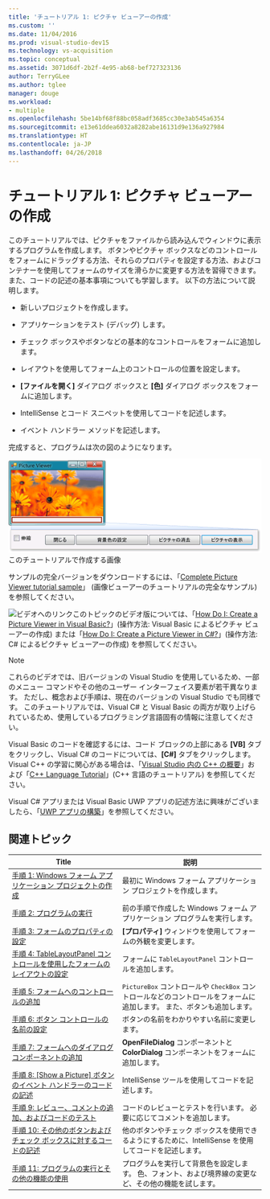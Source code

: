 ```yaml
---
title: 'チュートリアル 1: ピクチャ ビューアーの作成'
ms.custom: ''
ms.date: 11/04/2016
ms.prod: visual-studio-dev15
ms.technology: vs-acquisition
ms.topic: conceptual
ms.assetid: 3071d6df-2b2f-4e95-ab68-bef727323136
author: TerryGLee
ms.author: tglee
manager: douge
ms.workload:
- multiple
ms.openlocfilehash: 5be14bf68f88bc058adf3685cc30e3ab545a6354
ms.sourcegitcommit: e13e61ddea6032a8282abe16131d9e136a927984
ms.translationtype: HT
ms.contentlocale: ja-JP
ms.lasthandoff: 04/26/2018
---
```

# <a name="tutorial-1-create-a-picture-viewer"></a>チュートリアル 1: ピクチャ ビューアーの作成
このチュートリアルでは、ピクチャをファイルから読み込んでウィンドウに表示するプログラムを作成します。 ボタンやピクチャ ボックスなどのコントロールをフォームにドラッグする方法、それらのプロパティを設定する方法、およびコンテナーを使用してフォームのサイズを滑らかに変更する方法を習得できます。 また、コードの記述の基本事項についても学習します。 以下の方法について説明します。  

-   新しいプロジェクトを作成します。  

-   アプリケーションをテスト (デバッグ) します。  

-   チェック ボックスやボタンなどの基本的なコントロールをフォームに追加します。  

-   レイアウトを使用してフォーム上のコントロールの位置を設定します。  

-   **[ファイルを開く]** ダイアログ ボックスと **[色]** ダイアログ ボックスをフォームに追加します。  

-   IntelliSense とコード スニペットを使用してコードを記述します。  

-   イベント ハンドラー メソッドを記述します。  

 完成すると、プログラムは次の図のようになります。  

 ![このチュートリアルで作成する画像](../ide/media/express_pictureviewerdone.png "Express_PictureViewerDone")  
このチュートリアルで作成する画像  

 サンプルの完全バージョンをダウンロードするには、「[Complete Picture Viewer tutorial sample](http://code.msdn.microsoft.com/Complete-Picture-Viewer-7d91d3a8)」 (画像ビューアーのチュートリアルの完全なサンプル) を参照してください。  

 ![ビデオへのリンク](../data-tools/media/playvideo.gif "PlayVideo")このトピックのビデオ版については、「[How Do I: Create a Picture Viewer in Visual Basic?](http://go.microsoft.com/fwlink/?LinkId=205207)」(操作方法: Visual Basic によるピクチャ ビューアーの作成) または「[How Do I: Create a Picture Viewer in C#?](http://go.microsoft.com/fwlink/?LinkId=205198)」(操作方法: C# によるピクチャ ビューアーの作成) を参照してください。  

> [!NOTE]
>  これらのビデオでは、旧バージョンの Visual Studio を使用しているため、一部のメニュー コマンドやその他のユーザー インターフェイス要素が若干異なります。 ただし、概念および手順は、現在のバージョンの Visual Studio でも同様です。 このチュートリアルでは、Visual C# と Visual Basic の両方が取り上げられているため、使用しているプログラミング言語固有の情報に注意してください。  
>   
>  Visual Basic のコードを確認するには、コード ブロックの上部にある **[VB]** タブをクリックし、Visual C# のコードについては、**[C#]** タブをクリックします。Visual C++ の学習に関心がある場合は、「[Visual Studio 内の C++ の概要](../ide/getting-started-with-cpp-in-visual-studio.md)」および「[C++ Language Tutorial](http://www.cplusplus.com/doc/tutorial/)」(C++ 言語のチュートリアル) を参照してください。  
>   
>  Visual C# アプリまたは Visual Basic UWP アプリの記述方法に興味がございましたら、「[UWP アプリの構築](https://developer.microsoft.com/windows/apps)」を参照してください。

## <a name="related-topics"></a>関連トピック  

|Title|説明|  
|-----------|-----------------|  
|[手順 1: Windows フォーム アプリケーション プロジェクトの作成](../ide/step-1-create-a-windows-forms-application-project.md)|最初に Windows フォーム アプリケーション プロジェクトを作成します。|  
|[手順 2: プログラムの実行](../ide/step-2-run-your-program.md)|前の手順で作成した Windows フォーム アプリケーション プログラムを実行します。|  
|[手順 3: フォームのプロパティの設定](../ide/step-3-set-your-form-properties.md)|**[プロパティ]** ウィンドウを使用してフォームの外観を変更します。|  
|[手順 4: TableLayoutPanel コントロールを使用したフォームのレイアウトの設定](../ide/step-4-lay-out-your-form-with-a-tablelayoutpanel-control.md)|フォームに `TableLayoutPanel` コントロールを追加します。|  
|[手順 5: フォームへのコントロールの追加](../ide/step-5-add-controls-to-your-form.md)|`PictureBox` コントロールや `CheckBox` コントロールなどのコントロールをフォームに追加します。 また、ボタンも追加します。|  
|[手順 6: ボタン コントロールの名前の設定](../ide/step-6-name-your-button-controls.md)|ボタンの名前をわかりやすい名前に変更します。|  
|[手順 7: フォームへのダイアログ コンポーネントの追加](../ide/step-7-add-dialog-components-to-your-form.md)|**OpenFileDialog** コンポーネントと **ColorDialog** コンポーネントをフォームに追加します。|  
|[手順 8: [Show a Picture] ボタンのイベント ハンドラーのコードの記述](../ide/step-8-write-code-for-the-show-a-picture-button-event-handler.md)|IntelliSense ツールを使用してコードを記述します。|  
|[手順 9: レビュー、コメントの追加、およびコードのテスト](../ide/step-9-review-comment-and-test-your-code.md)|コードのレビューとテストを行います。 必要に応じてコメントを追加します。|  
|[手順 10: その他のボタンおよびチェック ボックスに対するコードの記述](../ide/step-10-write-code-for-additional-buttons-and-a-check-box.md)|他のボタンやチェック ボックスを使用できるようにするために、IntelliSense を使用してコードを記述します。|  
|[手順 11: プログラムの実行とその他の機能の使用](../ide/step-11-run-your-program-and-try-other-features.md)|プログラムを実行して背景色を設定します。 色、フォント、および境界線の変更など、その他の機能を試します。|

